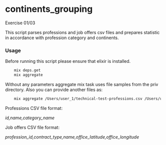 # continents_grouping
Exercise 01/03

This script parses professions and job offers csv files and prepares statistic in accordance with 
profession category and continents.

### Usage
Before running this script please ensure that elixir is installed.

```bash
    mix deps.get
    mix aggregate
```

Without any parameters aggregate mix task uses file samples from the priv directory.
Also you can provide another files as:
```bash
    mix aggregate /Users/user_1/technical-test-professions.csv /Users/user_1/technical-test-jobs.csv
```
Professions CSV file format:

*id,name,category_name*

Job offers CSV file format:

*profession_id,contract_type,name,office_latitude,office_longitude*